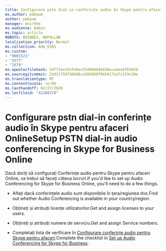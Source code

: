 ```yaml
---
title: Configurare pstn dial-in conferințe audio în Skype pentru afaceri Online
ms.author: pebaum
author: pebaum
manager: mnirkhe
ms.audience: Admin
ms.topic: article
ROBOTS: NOINDEX, NOFOLLOW
localization_priority: Normal
ms.collection: Adm_O365
ms.custom:
- "9001521"
- "3577"
- "3579"
ms.openlocfilehash: 2df72ee353fe0ac53d98d64942beca4ea5f83659
ms.sourcegitcommit: 23d217597369d0ca585600f9454171e7c133c30e
ms.translationtype: MT
ms.contentlocale: ro-RO
ms.lasthandoff: 02/27/2020
ms.locfileid: "42288278"
---
```

# <a name="setup-pstn-dial-in-audio-conferencing-in-skype-for-business-online"></a><span data-ttu-id="b5dbd-102">Configurare pstn dial-in conferințe audio în Skype pentru afaceri Online</span><span class="sxs-lookup"><span data-stu-id="b5dbd-102">Setup PSTN dial-in audio conferencing in Skype for Business Online</span></span>

<span data-ttu-id="b5dbd-103">Dacă doriți să configurați Conferințe audio pentru Skype pentru afaceri Online, va trebui să faceți câteva lucruri.</span><span class="sxs-lookup"><span data-stu-id="b5dbd-103">If you'd like to set up Audio Conferencing for Skype for Business Online, you'll need to do a few things.</span></span> 

- <span data-ttu-id="b5dbd-104">Aflați dacă conferințele audio sunt disponibile în țara/regiunea dvs.</span><span class="sxs-lookup"><span data-stu-id="b5dbd-104">Find out whether Audio Conferencing is available in your country/region.</span></span>

- <span data-ttu-id="b5dbd-105">Obțineți și atribuiți licențe utilizatorilor.</span><span class="sxs-lookup"><span data-stu-id="b5dbd-105">Get and assign licenses to your users.</span></span>

- <span data-ttu-id="b5dbd-106">Obțineți și atribuiți numere de serviciu.</span><span class="sxs-lookup"><span data-stu-id="b5dbd-106">Get and assign Service numbers.</span></span>

- <span data-ttu-id="b5dbd-107">Completați lista de verificare în [Configurare conferințe audio pentru Skype pentru afaceri](https://docs.microsoft.com/SkypeForBusiness/audio-conferencing-in-office-365/set-up-audio-conferencing).</span><span class="sxs-lookup"><span data-stu-id="b5dbd-107">Complete the checklist in [Set up Audio Conferencing for Skype for Business](https://docs.microsoft.com/SkypeForBusiness/audio-conferencing-in-office-365/set-up-audio-conferencing).</span></span>
